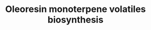 ---
authors:
- Anwesha
- Eweitz
description: This event has been computationally inferred from an event that has been
  demonstrated in another species.<p>The inference is based on Ensembl Compara orthology
  projection. Briefly, reactions for which all involved PhysicalEntities (in input,
  output and catalyst) have a mapped ortholog or paralog are inferred to the other
  species. High-level events are also inferred for these events to allow for easier
  navigation.<p>Details of projection methods and parameters may be found <a href="/projection.html">here.</a><p>  Source:[http://plantreactome.gramene.org/
  Plant Reactome].
last-edited: 2021-05-26
organisms:
- Arabidopsis thaliana
redirect_from:
- /index.php/Pathway:WP3019
- /instance/WP3019
revision: null
schema-jsonld:
- '@context': https://schema.org/
  '@id': https://wikipathways.github.io/pathways/WP3019.html
  '@type': Dataset
  creator:
    '@type': Organization
    name: WikiPathways
  description: This event has been computationally inferred from an event that has
    been demonstrated in another species.<p>The inference is based on Ensembl Compara
    orthology projection. Briefly, reactions for which all involved PhysicalEntities
    (in input, output and catalyst) have a mapped ortholog or paralog are inferred
    to the other species. High-level events are also inferred for these events to
    allow for easier navigation.<p>Details of projection methods and parameters may
    be found <a href="/projection.html">here.</a><p>  Source:[http://plantreactome.gramene.org/
    Plant Reactome].
  keywords:
  - (-)-limonene
  - AT4G16745
  - GPP
  - PPi
  license: CC0
  name: Oleoresin monoterpene volatiles biosynthesis
seo: CreativeWork
title: Oleoresin monoterpene volatiles biosynthesis
wpid: WP3019
---